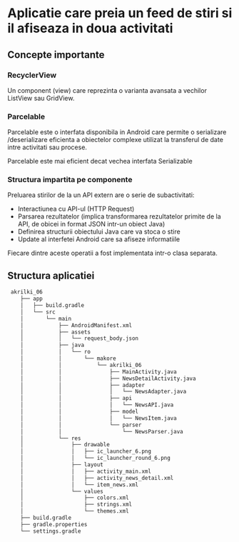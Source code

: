 # Aplicatie care preia un feed de stiri si il afiseaza in doua activitati

## Concepte importante

### RecyclerView

Un component (view) care reprezinta o varianta avansata a vechilor ListView sau GridView. 

### Parcelable

Parcelable este o interfata disponibila in Android care permite o serializare /deserializare eficienta a obiectelor complexe utilizat la transferul de date intre activitati sau procese. 

Parcelable este mai eficient decat vechea interfata Serializable

### Structura impartita pe componente

Preluarea stirilor de la un API extern are o serie de subactivitati:

- Interactiunea cu API-ul (HTTP Request)
- Parsarea rezultatelor (implica transformarea rezultatelor primite de la API, de obicei in format JSON intr-un obiect Java)
- Definirea structurii obiectului Java care va stoca o stire
- Update al interfetei Android care sa afiseze informatiile

Fiecare dintre aceste operatii a fost implementata intr-o clasa separata. 


## Structura aplicatiei

```sh
 akrilki_06
    ├── app
    │   ├── build.gradle
    │   └── src
    │       └── main
    │           ├── AndroidManifest.xml
    │           ├── assets
    │           │   └── request_body.json
    │           ├── java
    │           │   └── ro
    │           │       └── makore
    │           │           └── akrilki_06
    │           │               ├── MainActivity.java
    │           │               ├── NewsDetailActivity.java
    │           │               ├── adapter
    │           │               │   └── NewsAdapter.java
    │           │               ├── api
    │           │               │   └── NewsAPI.java
    │           │               ├── model
    │           │               │   └── NewsItem.java
    │           │               └── parser
    │           │                   └── NewsParser.java
    │           └── res
    │               ├── drawable
    │               │   ├── ic_launcher_6.png
    │               │   └── ic_launcher_round_6.png
    │               ├── layout
    │               │   ├── activity_main.xml
    │               │   ├── activity_news_detail.xml
    │               │   └── item_news.xml
    │               └── values
    │                   ├── colors.xml
    │                   ├── strings.xml
    │                   └── themes.xml
    ├── build.gradle
    ├── gradle.properties
    └── settings.gradle
```